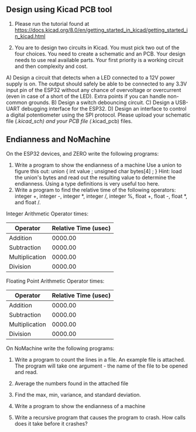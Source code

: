 ## Design using Kicad PCB tool

1) Please run the tutorial found at  https://docs.kicad.org/8.0/en/getting_started_in_kicad/getting_started_in_kicad.html   

2) You are to design two circuits in Kicad.    You must pick two out of the four choices.    You need to create a schematic and an PCB.    Your design needs to use real available parts.    Your first priority is a working circuit and then complexity and cost.

A) Design a circuit that detects when a LED connected to a 12V power supply is on.    The output should safely be able to be connected to any
3.3V input pin of the ESP32 without any chance of overvoltage or overcurrent (even in case of a short of the LED).    Extra points if you can handle non-common grounds.
B) Design a switch debouncing circuit.
C) Design a USB-UART debugging interface for the ESP32.
D) Design an interface to control a digital potentiometer using the SPI protocol.
Please upload your schematic file (*.kicad_sch) and your PCB file (*.kicad_pcb) files.

## Endianness and NoMachine

On the ESP32 devices, and ZERO write the following programs:
1) Write a program to show the endianness of a machine
    Use a union to figure this out:
        union {
            int value ;
            unsigned char bytes[4] ;
        }
        Hint: load the union's bytes and read out the resulting value to determine the endianness.   Using a type definitions is very useful too here.
2) Write a program to find the relative time of the following operators:  integer +, integer -, integer *, integer /, integer %, float +, float -, float *, and float /.


Integer Arithmetic Operator times:

| Operator       | Relative Time (usec) |
| -------------- | -------------------- |
| Addition       | 0000.00              |
| Subtraction    | 0000.00              |
| Multiplication | 0000.00              |
| Division       | 0000.00              | 

Floating Point Arithmetic Operator times:

| Operator       | Relative Time (usec) |
| -------------- | -------------------- |
| Addition       | 0000.00              |
| Subtraction    | 0000.00              |
| Multiplication | 0000.00              |
| Division       | 0000.00              | 


On NoMachine write the following programs:
1) Write a program to count the lines in a file.    An example file is attached.  The program will take one argument - the name of the file to be opened and read.



2) Average the numbers found in the attached file



3) Find the max, min, variance, and standard deviation.



4) Write a program to show the endianness of a machine



5) Write a recursive program that causes the program to crash.   How calls does it take before it crashes?




